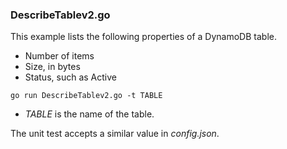 ### DescribeTablev2.go

This example lists the following properties of a DynamoDB table.

- Number of items
- Size, in bytes
- Status, such as Active

`go run DescribeTablev2.go -t TABLE`

- _TABLE_ is the name of the table.

The unit test accepts a similar value in _config.json_.
